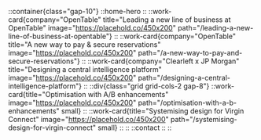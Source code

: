 ::container{class="gap-10"}
	::home-hero
	::
	::work-card{company="OpenTable" title="Leading a new line of business at OpenTable" image="https://placehold.co/450x200" path="/leading-a-new-line-of-business-at-opentable"}
	::
	::work-card{company="OpenTable" title="A new way to pay & secure reservations" image="https://placehold.co/450x200" path="/a-new-way-to-pay-and-secure-reservations"}
	::
	::work-card{company="Clearleft x JP Morgan" title="Designing a central intelligence platform" image="https://placehold.co/450x200" path="/designing-a-central-intelligence-platform"}
	::
	::div{class="grid grid-cols-2 gap-8"}
		::work-card{title="Optimisation with A/B enhancements" image="https://placehold.co/450x200" path="/optimisation-with-a-b-enhancements" small}
		::
		::work-card{title="Systemising design for Virgin Connect" image="https://placehold.co/450x200" path="/systemising-design-for-virgin-connect" small}
		::
	::
	::contact
	::
::
